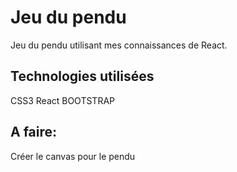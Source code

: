 # Jeu du pendu

Jeu du pendu utilisant mes connaissances de React.

## Technologies utilisées

CSS3
React
BOOTSTRAP

## A faire:

Créer le canvas pour le pendu
